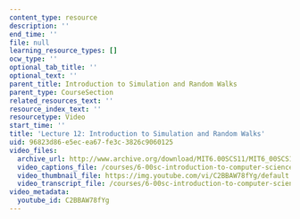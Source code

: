 ```yaml
---
content_type: resource
description: ''
end_time: ''
file: null
learning_resource_types: []
ocw_type: ''
optional_tab_title: ''
optional_text: ''
parent_title: Introduction to Simulation and Random Walks
parent_type: CourseSection
related_resources_text: ''
resource_index_text: ''
resourcetype: Video
start_time: ''
title: 'Lecture 12: Introduction to Simulation and Random Walks'
uid: 96823d86-e5ec-ea67-fe3c-3826c9060125
video_files:
  archive_url: http://www.archive.org/download/MIT6.00SCS11/MIT6_00SCS11_lec12_300k.mp4
  video_captions_file: /courses/6-00sc-introduction-to-computer-science-and-programming-spring-2011/2117a52e5c6e5fa3a930b41bb726b0cd_C2BBAW78fYg.vtt
  video_thumbnail_file: https://img.youtube.com/vi/C2BBAW78fYg/default.jpg
  video_transcript_file: /courses/6-00sc-introduction-to-computer-science-and-programming-spring-2011/aa7621ac6867b319474b00b7739fabbc_C2BBAW78fYg.pdf
video_metadata:
  youtube_id: C2BBAW78fYg
---
```

